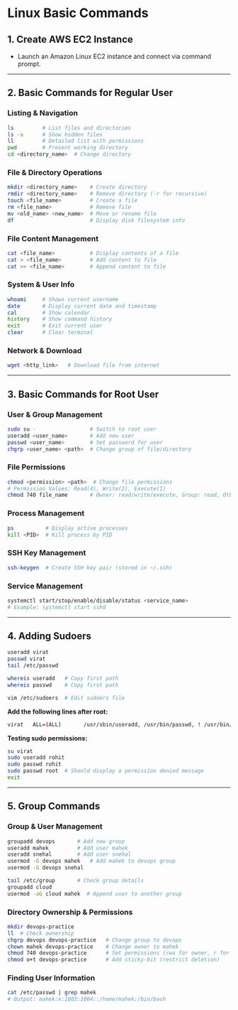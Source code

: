 # Linux Basic Commands

## 1. Create AWS EC2 Instance
- Launch an Amazon Linux EC2 instance and connect via command prompt.

---

## 2. Basic Commands for Regular User

### Listing & Navigation
```sh
ls         # List files and directories
ls -a      # Show hidden files
ll         # Detailed list with permissions
pwd        # Present working directory
cd <directory_name>  # Change directory
```

### File & Directory Operations
```sh
mkdir <directory_name>    # Create directory
rmdir <directory_name>    # Remove directory (-r for recursive)
touch <file_name>         # Create a file
rm <file_name>            # Remove file
mv <old_name> <new_name>  # Move or rename file
df                        # Display disk filesystem info
```

### File Content Management
```sh
cat <file_name>           # Display contents of a file
cat > <file_name>         # Add content to file
cat >> <file_name>        # Append content to file
```

### System & User Info
```sh
whoami     # Shows current username
date       # Display current date and timestamp
cal        # Show calendar
history    # Show command history
exit       # Exit current user
clear      # Clear terminal
```

### Network & Download
```sh
wget <http_link>   # Download file from internet
```

---

## 3. Basic Commands for Root User

### User & Group Management
```sh
sudo su -                 # Switch to root user
useradd <user_name>       # Add new user
passwd <user_name>        # Set password for user
chgrp <user_name> <path>  # Change group of file/directory
```

### File Permissions
```sh
chmod <permission> <path>  # Change file permissions
# Permission Values: Read(4), Write(2), Execute(1)
chmod 740 file_name       # Owner: read/write/execute, Group: read, Others: none
```

### Process Management
```sh
ps          # Display active processes
kill <PID>  # Kill process by PID
```

### SSH Key Management
```sh
ssh-keygen  # Create SSH key pair (stored in ~/.ssh)
```

### Service Management
```sh
systemctl start/stop/enable/disable/status <service_name>
# Example: systemctl start sshd
```

---

## 4. Adding Sudoers
```sh
useradd virat
passwd virat
tail /etc/passwd

whereis useradd   # Copy first path
whereis passwd    # Copy first path

vim /etc/sudoers  # Edit sudoers file
```
**Add the following lines after root:**
```sh
virat   ALL=(ALL)       /usr/sbin/useradd, /usr/bin/passwd, ! /usr/bin/passwd root
```
**Testing sudo permissions:**
```sh
su virat
sudo useradd rohit
sudo passwd rohit
sudo passwd root  # Should display a permission denied message
exit
```

---

## 5. Group Commands

### Group & User Management
```sh
groupadd devops       # Add new group
useradd mahek         # Add user mahek
useradd snehal        # Add user snehal
usermod -G devops mahek   # Add mahek to devops group
usermod -G devops snehal
```
```sh
tail /etc/group       # Check group details
groupadd cloud
usermod -aG cloud mahek  # Append user to another group
```

### Directory Ownership & Permissions
```sh
mkdir devops-practice
ll  # Check ownership
chgrp devops devops-practice   # Change group to devops
chown mahek devops-practice    # Change owner to mahek
chmod 740 devops-practice      # Set permissions (rwx for owner, r for group, none for others)
chmod o+t devops-practice      # Add sticky-bit (restrict deletion)
```

### Finding User Information
```sh
cat /etc/passwd | grep mahek
# Output: mahek:x:1003:1004::/home/mahek:/bin/bash
